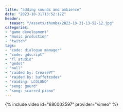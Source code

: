 ```yaml
---
title: "adding sounds and ambience"
date: "2023-10-31T13:52:12Z"
header:
  teaser: "/assets/thumbs/2023-10-31-13-52-12.jpg"
categories:
- "game development"
- "music production"
- "twitch"
tags:
- "code: dialogue manager"
- "code: gdscript"
- "fl studio"
- "godot"
- "null"
- "raided by: CreaseVT"
- "raided by: buffetcodes"
- "raiding: LCOLONQ"
- "song: gourd"
- "song: scarred piano"
---
```

{% include video id="880002597" provider="vimeo" %}
